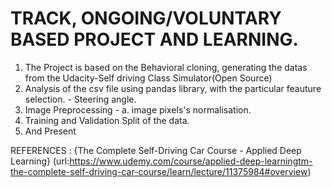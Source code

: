 # TRACK, ONGOING/VOLUNTARY BASED PROJECT AND LEARNING.
1. The Project is based on the Behavioral cloning, generating the datas from the Udacity-Self driving Class Simulator(Open Source)
2. Analysis of the csv file using pandas library, with the particular feauture selection. - Steering angle.
3. Image Preprocessing - a. image pixels's normalisation.
4. Training and Validation Split of the data.
5. And Present

REFERENCES : {The Complete Self-Driving Car Course - Applied Deep Learning} (url:https://www.udemy.com/course/applied-deep-learningtm-the-complete-self-driving-car-course/learn/lecture/11375984#overview)
